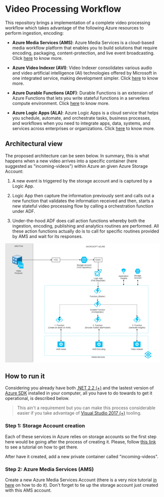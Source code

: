 # Video Processing Workflow

This repository brings a implementation of a complete video processing workflow which takes advantage of the following Azure resources to perform ingestion, encoding:

* **Azure Media Services (AMS)**: Azure Media Services is a cloud-based media workflow platform that enables you to build solutions that require encoding, packaging, content-protection, and live event broadcasting. Click [here](https://docs.microsoft.com/en-us/azure/media-services/) to know more.

* **Azure Video Indexer (AVI)**: Video Indexer consolidates various audio and video artificial intelligence (AI) technologies offered by Microsoft in one integrated service, making development simpler. Click [here](https://docs.microsoft.com/en-us/azure/media-services/video-indexer/video-indexer-use-apis) to know more. 

* **Azure Durable Functions (ADF)**: Durable Functions is an extension of Azure Functions that lets you write stateful functions in a serverless compute environment. Click [here](https://docs.microsoft.com/en-us/azure/azure-functions/durable/durable-functions-overview) to know more.

* **Azure Logic Apps (ALA)**: Azure Logic Apps is a cloud service that helps you schedule, automate, and orchestrate tasks, business processes, and workflows when you need to integrate apps, data, systems, and services across enterprises or organizations. Click [here](https://docs.microsoft.com/en-us/azure/logic-apps/logic-apps-overview) to know more.

## Architectural view

The proposed architecture can be seen below. In summary, this is what happens when a new video arrives into a specific container (here suggested as "incoming-videos") within Azure an given Azure Storage Account:

1. A new event is triggered by the storage account and is captured by a Logic App.

2. Logic App then capture the information previously sent and calls out a new function that validates the information received and then, starts a new stateful video processing flow by calling a orchestration function under ADF.

3. Under-the-hood ADF does call action functions whereby both the ingestion, encoding, publishing and analytics routines are performed. All these action functions actually do is to call for specific routines provided by AMS and wait for its responses.

![Solution architectural view](https://raw.githubusercontent.com/AzureForEducation/demo-videoprocessing/master/images/Video-Kroton-Arch.png)

## How to run it

Considering you already have both [.NET 2.2 (+)](https://dotnet.microsoft.com/download) and the lastest version of [Azure SDK](https://azure.microsoft.com/en-us/downloads/) installed in your computer, all you have to do towards to get it operational, is described below.

> This ain't a requirement but you can make this process considerable easier if you take advantage of [Visual Studio 2017 (+)](https://visualstudio.microsoft.com/) tooling.

### Step 1: Storage Account creation

Each of these services in Azure relies on storage accounts so the first step here would be going after the process of creating it. Please, follow [this link](https://docs.microsoft.com/en-us/azure/storage/common/storage-quickstart-create-account?tabs=azure-portal) to see a tutorial on how to get there.

After have it created, add a new private container called "incoming-videos".

### Step 2: Azure Media Services (AMS)

Create a new Azure Media Services Account (there is a very nice tutorial [in here](https://docs.microsoft.com/en-us/azure/media-services/previous/media-services-portal-create-account) on how to do it). Don't forget to tie up the storage account just created with this AMS account.